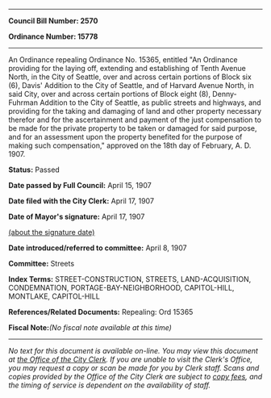 

********

**Council Bill Number: 2570**
   
**Ordinance Number: 15778**
********

 An Ordinance repealing Ordinance No. 15365, entitled "An Ordinance providing for the laying off, extending and establishing of Tenth Avenue North, in the City of Seattle, over and across certain portions of Block six (6), Davis' Addition to the City of Seattle, and of Harvard Avenue North, in said City, over and across certain portions of Block eight (8), Denny-Fuhrman Addition to the City of Seattle, as public streets and highways, and providing for the taking and damaging of land and other property necessary therefor and for the ascertainment and payment of the just compensation to be made for the private property to be taken or damaged for said purpose, and for an assessment upon the property benefited for the purpose of making such compensation," approved on the 18th day of February, A. D. 1907.

**Status:** Passed
   
**Date passed by Full Council:** April 15, 1907
   
**Date filed with the City Clerk:** April 17, 1907
   
**Date of Mayor's signature:** April 17, 1907
   
[(about the signature date)](/~public/approvaldate.htm)
   
   
   
**Date introduced/referred to committee:** April 8, 1907
   
**Committee:** Streets
   
   
**Index Terms:** STREET-CONSTRUCTION, STREETS, LAND-ACQUISITION, CONDEMNATION, PORTAGE-BAY-NEIGHBORHOOD, CAPITOL-HILL, MONTLAKE, CAPITOL-HILL

**References/Related Documents:** Repealing: Ord 15365

**Fiscal Note:**_(No fiscal note available at this time)_
********

_No text for this document is available on-line. You may view this document at [the Office of the City Clerk](http://www.seattle.gov/leg/clerk/contactUs.htm). If you are unable to visit the Clerk's Office, you may request a copy or scan be made for you by Clerk staff. Scans and copies provided by the Office of the City Clerk are subject to [copy fees](http://clerk.seattle.gov/~public/clerkfees.htm), and the timing of service is dependent on the availability of staff._

